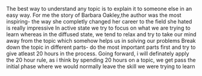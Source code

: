 The best way to understand any topic is to explain it to someone else in an easy way.
For me the story of Barbara Oakley,the author was the most inspiring- the way she completly changed her career to the field she hated is really impressive
In active state we try to focus on what we are trying to learn whereas in the diffused state, we tend to relax and try to take our mind away from the topic which somehow helps us in solving our problems
Break down the topic in different parts- do the most important parts first and try to give atleast 20 hours in the process.
Going forward, i will definately apply the 20 hour rule, as i think by spending 20 hours on a topic, we get pass the initial phase where we would normally leave the skill we were trying to learn
